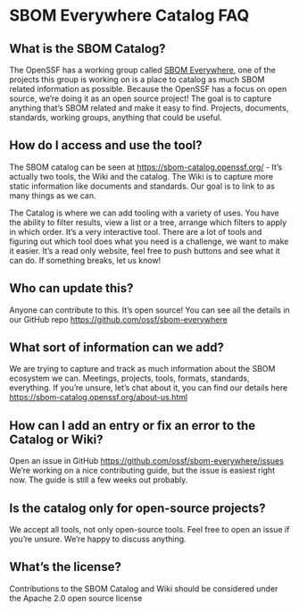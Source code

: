 # SBOM Everywhere Catalog FAQ

## What is the SBOM Catalog?
The OpenSSF has a working group called [SBOM Everywhere](https://github.com/ossf/sbom-everywhere), one of the projects this group is working on is a place to catalog as much SBOM related information as possible. Because the OpenSSF has a focus on open source, we’re doing it as an open source project! The goal is to capture anything that’s SBOM related and make it easy to find. Projects, documents, standards, working groups, anything that could be useful.

## How do I access and use the tool?
The SBOM catalog can be seen at https://sbom-catalog.openssf.org/ - It’s actually two tools, the Wiki and the catalog. The Wiki is to capture more static information like documents and standards. Our goal is to link to as many things as we can.

The Catalog is where we can add tooling with a variety of uses. You have the ability to filter results, view a list or a tree, arrange which filters to apply in which order. It’s a very interactive tool. There are a lot of tools and figuring out which tool does what you need is a challenge, we want to make it easier. It’s a read only website, feel free to push buttons and see what it can do. If something breaks, let us know!

## Who can update this?
Anyone can contribute to this. It’s open source! You can see all the details in our GitHub repo
https://github.com/ossf/sbom-everywhere

## What sort of information can we add?
We are trying to capture and track as much information about the SBOM ecosystem we can. Meetings, projects, tools, formats, standards, everything. If you’re unsure, let’s chat about it, you can find our details here https://sbom-catalog.openssf.org/about-us.html

## How can I add an entry or fix an error to the Catalog or Wiki?
Open an issue in GitHub https://github.com/ossf/sbom-everywhere/issues
We’re working on a nice contributing guide, but the issue is easiest right now. The guide is still a few weeks out probably.

## Is the catalog only for open-source projects?
We accept all tools, not only open-source tools. Feel free to open an issue if you’re unsure. We’re happy to discuss anything.

## What’s the license?
Contributions to the SBOM Catalog and Wiki should be considered under the Apache 2.0 open source license
